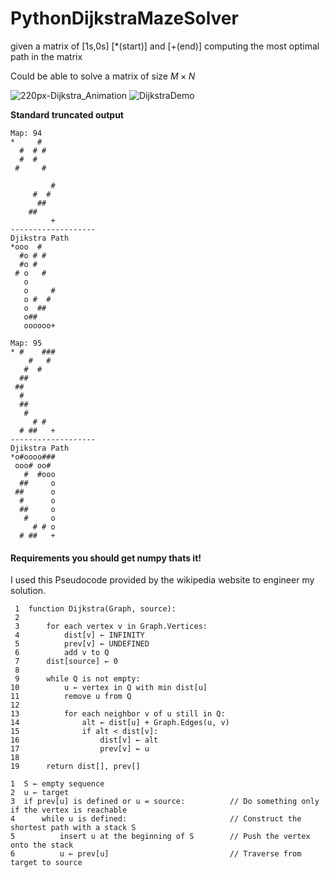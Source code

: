 # PythonDijkstraMazeSolver
given a matrix of [1s,0s] [*(start)] and [+(end)] computing the most optimal path in the matrix

Could be able to solve a matrix of size $M\times{N}$


![220px-Dijkstra_Animation](https://user-images.githubusercontent.com/45560312/203317022-8ce0315d-7ff6-414a-be55-6e34c6f03a59.gif)
![DijkstraDemo](https://user-images.githubusercontent.com/45560312/203316824-ed297a96-0fc0-4037-88a1-b69e059cab8c.gif)

**Standard truncated output**

```
Map: 94
*     #
  #  # #
  #  #
 #     #

         #
     #  #
      ##
    ##
         +
-------------------
Djikstra Path
*ooo  #
  #o # #
  #o #
 # o   #
   o
   o     #
   o #  #
   o  ##
   o##
   oooooo+

Map: 95
* #    ###
    #   #
   #  #
  ##
 ##
  #
  ##
   #
     # #
  # ##   +
-------------------
Djikstra Path
*o#oooo###
 ooo# oo#
   #  #ooo
  ##     o
 ##      o
  #      o
  ##     o
   #     o
     # # o
  # ##   +
```
#### Requirements you should get numpy thats it!

I used this Pseudocode provided by the wikipedia website to engineer my solution.

```
 1  function Dijkstra(Graph, source):
 2      
 3      for each vertex v in Graph.Vertices:
 4          dist[v] ← INFINITY
 5          prev[v] ← UNDEFINED
 6          add v to Q
 7      dist[source] ← 0
 8      
 9      while Q is not empty:
10          u ← vertex in Q with min dist[u]
11          remove u from Q
12          
13          for each neighbor v of u still in Q:
14              alt ← dist[u] + Graph.Edges(u, v)
15              if alt < dist[v]:
16                  dist[v] ← alt
17                  prev[v] ← u
18
19      return dist[], prev[]
```

```
1  S ← empty sequence
2  u ← target
3  if prev[u] is defined or u = source:          // Do something only if the vertex is reachable
4      while u is defined:                       // Construct the shortest path with a stack S
5          insert u at the beginning of S        // Push the vertex onto the stack
6          u ← prev[u]                           // Traverse from target to source
```
